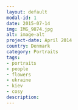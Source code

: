 ```yaml
---
layout: default
modal-id: 1
date: 2015-07-14
img: IMG_9874.jpg
alt: image-alt
project-date: April 2014
country: Denmark
category: Portraits
tags: 
- portraits
- people
- flowers
- ukraine
- kiev
- cosy
description:  
---
```

